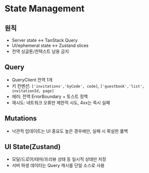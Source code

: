 # State Management

## 원칙
- Server state ↔ TanStack Query
- UI/ephemeral state ↔ Zustand slices
- 전역 싱글톤/컨텍스트 남용 금지

## Query
- QueryClient 전역 1개
- 키 컨벤션: `['invitations','byCode', code]`, `['guestbook','list', invitationId, page]`
- 에러: 전역 ErrorBoundary + 토스트 정책
- 재시도: 네트워크 오류만 제한적 시도, 4xx는 즉시 실패

## Mutations
- 낙관적 업데이트는 UI 중요도 높은 경우에만, 실패 시 확실한 롤백

## UI State(Zustand)
- 모달/드로어/테마/프리뷰 상태 등 일시적 상태만 저장
- 서버 파생 데이터는 Query 캐시를 단일 소스로 사용

